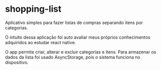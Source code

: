 # shopping-list
Aplicativo simples para fazer listas de compras separando itens por categorias.

O intuito dessa aplicação foi auto avaliar meus próprios conhecimentos adquiridos ao estudar react native.

O app permite criar, alterar e excluir categorias e itens. Para armazenar os dados da lista foi usado AsyncStorage, pois o sistema funciona no dispositivo.
